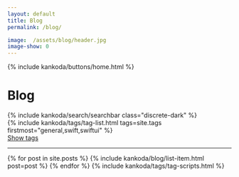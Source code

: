 ```yaml
---
layout: default
title: Blog
permalink: /blog/

image:  /assets/blog/header.jpg
image-show: 0
---
```


{% include kankoda/buttons/home.html %}

<div class="searchbar-header">
  <h1>Blog</h1>
  {% include kankoda/search/searchbar class="discrete-dark" %}
</div>

<div class="paper">
  {% include kankoda/tags/tag-list.html tags=site.tags firstmost="general,swift,swiftui" %}
  <div class="tag-list-separator" >
    <a class="tag-list-toggle" href="javascript:toggleTagList()">Show tags</a>
    <hr />
  </div>
  <a name="tag-item-list"></a>

  {% for post in site.posts %}
    {% include kankoda/blog/list-item.html post=post %}
  {% endfor %}
  {% include kankoda/tags/tag-scripts.html %}
</div>